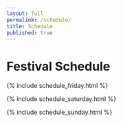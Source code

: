 ```yaml
---
layout: full
permalink: /schedule/
title: Schedule
published: true
---
```


# Festival Schedule


<div class="section-container auto" data-section data-options="deep_linking: true">

<!--
**********************************************
FRIDAY SCHEDULE
**********************************************
-->
{% include schedule_friday.html %}

<!--
**********************************************
SATURDAY SCHEDULE
**********************************************
-->
{% include schedule_saturday.html %}


<!--
**********************************************
SUNDAY SCHEDULE
**********************************************
-->
{% include schedule_sunday.html %}

</div>
